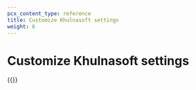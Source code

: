 ```yaml
---
pcx_content_type: reference
title: Customize Khulnasoft settings
weight: 6
---
```


# Customize Khulnasoft settings

{{<render file="_cloudflare-settings.md">}}